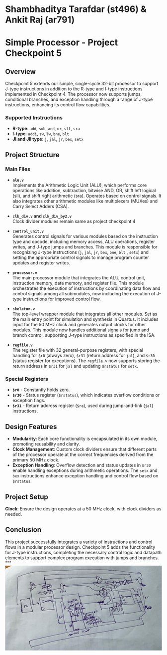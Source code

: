 
# Shambhaditya Tarafdar (st496) & Ankit Raj (ar791)

# Simple Processor - Project Checkpoint 5

## Overview

Checkpoint 5 extends our simple, single-cycle 32-bit processor to support J-type instructions in addition to the R-type and I-type instructions implemented in Checkpoint 4. The processor now supports jumps, conditional branches, and exception handling through a range of J-type instructions, enhancing its control flow capabilities.

### Supported Instructions
- **R-type**: `add`, `sub`, `and`, `or`, `sll`, `sra`
- **I-type**: `addi`, `sw`, `lw`, `bne`, `blt`
- **JI and JII type**: `j`, `jal`, `jr`, `bex`, `setx`

## Project Structure

### Main Files

- **`alu.v`**  
  Implements the Arithmetic Logic Unit (ALU), which performs core operations like addition, subtraction, bitwise AND, OR, shift left logical (sll), and shift right arithmetic (sra). Operates based on control signals. It also integrates other arithmetic modules like multiplexers (MUXes) and Carry Select Adders (CSA).

- **`clk_div.v` and `clk_div_by2.v`**  
  Clock divider modules remain same as project checkpoint 4

- **`control_unit.v`**  
  Generates control signals for various modules based on the instruction type and opcode, including memory access, ALU operations, register writes, and J-type jumps and branches. This module is responsible for recognizing J-type instructions (`j`, `jal`, `jr`, `bex`, `bne`, `blt` , `setx`) and setting the appropriate control signals to manage program counter updates and register writes.

- **`processor.v`**  
  The main processor module that integrates the ALU, control unit, instruction memory, data memory, and register file. This module orchestrates the execution of instructions by coordinating data flow and control signals among all submodules, now including the execution of J-type instructions for improved control flow.

- **`skeleton.v`**  
  The top-level wrapper module that integrates all other modules. Set as the main entry point for simulation and synthesis in Quartus. It includes input for the 50 MHz clock and generates output clocks for other modules. This module now handles additional signals for jump and branch control, supporting J-type instructions as specified in the ISA.

- **`regfile.v`**  
  The register file with 32 general-purpose registers, with special handling for `$r0` (always zero), `$r31` (return address for `jal`), and `$r30` (status register for exceptions). The `regfile.v` now supports storing the return address in `$r31` for `jal` and updating `$rstatus` for `setx`.

### Special Registers

- **`$r0`** - Constantly holds zero.
- **`$r30`** - Status register (`$rstatus`), which indicates overflow conditions or exception flags.
- **`$r31`** - Return address register (`$ra`), used during jump-and-link (`jal`) instructions.

## Design Features

- **Modularity**: Each core functionality is encapsulated in its own module, promoting reusability and clarity.
- **Clock Management**: Custom clock dividers ensure that different parts of the processor operate at the correct frequencies derived from the primary 50 MHz clock.
- **Exception Handling**: Overflow detection and status updates in `$r30` enable handling exceptions during arithmetic operations. The `setx` and `bex` instructions enhance exception handling and control flow based on `$rstatus`.

## Project Setup
 **Clock**: Ensure the design operates at a 50 MHz clock, with clock dividers as needed.

## Conclusion
This project successfully integrates a variety of instructions and control flows in a modular processor design. Checkpoint 5 adds the functionality for J-type instructions, completing the necessary control logic and datapath elements to support complex program execution with jumps and branches.
"""
 ![Alt text](https://github.com/ankit-raj78/550_pc5/blob/main/pc5_diagram.jpg)

